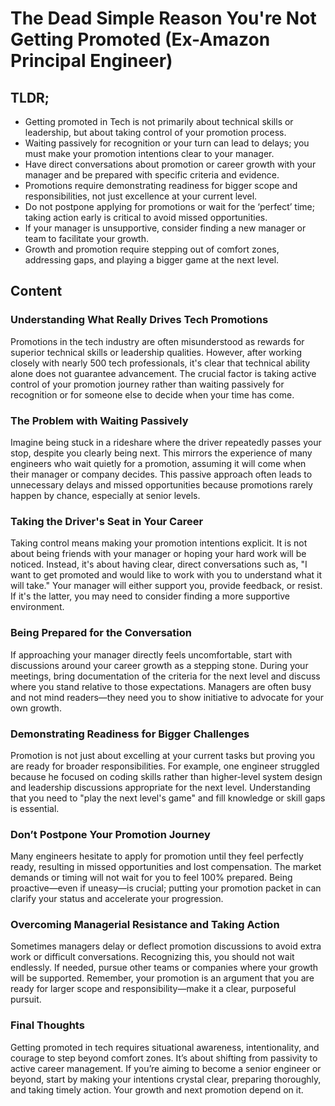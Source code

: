 # The Dead Simple Reason You're Not Getting Promoted (Ex-Amazon Principal Engineer)

## TLDR;

- Getting promoted in Tech is not primarily about technical skills or leadership, but about taking control of your promotion process.
- Waiting passively for recognition or your turn can lead to delays; you must make your promotion intentions clear to your manager.
- Have direct conversations about promotion or career growth with your manager and be prepared with specific criteria and evidence.
- Promotions require demonstrating readiness for bigger scope and responsibilities, not just excellence at your current level.
- Do not postpone applying for promotions or wait for the ‘perfect’ time; taking action early is critical to avoid missed opportunities.
- If your manager is unsupportive, consider finding a new manager or team to facilitate your growth.
- Growth and promotion require stepping out of comfort zones, addressing gaps, and playing a bigger game at the next level.

## Content

### Understanding What Really Drives Tech Promotions
Promotions in the tech industry are often misunderstood as rewards for superior technical skills or leadership qualities. However, after working closely with nearly 500 tech professionals, it's clear that technical ability alone does not guarantee advancement. The crucial factor is taking active control of your promotion journey rather than waiting passively for recognition or for someone else to decide when your time has come.

### The Problem with Waiting Passively
Imagine being stuck in a rideshare where the driver repeatedly passes your stop, despite you clearly being next. This mirrors the experience of many engineers who wait quietly for a promotion, assuming it will come when their manager or company decides. This passive approach often leads to unnecessary delays and missed opportunities because promotions rarely happen by chance, especially at senior levels.

### Taking the Driver's Seat in Your Career
Taking control means making your promotion intentions explicit. It is not about being friends with your manager or hoping your hard work will be noticed. Instead, it's about having clear, direct conversations such as, "I want to get promoted and would like to work with you to understand what it will take." Your manager will either support you, provide feedback, or resist. If it's the latter, you may need to consider finding a more supportive environment.

### Being Prepared for the Conversation
If approaching your manager directly feels uncomfortable, start with discussions around your career growth as a stepping stone. During your meetings, bring documentation of the criteria for the next level and discuss where you stand relative to those expectations. Managers are often busy and not mind readers—they need you to show initiative to advocate for your own growth.

### Demonstrating Readiness for Bigger Challenges
Promotion is not just about excelling at your current tasks but proving you are ready for broader responsibilities. For example, one engineer struggled because he focused on coding skills rather than higher-level system design and leadership discussions appropriate for the next level. Understanding that you need to "play the next level's game" and fill knowledge or skill gaps is essential.

### Don’t Postpone Your Promotion Journey
Many engineers hesitate to apply for promotion until they feel perfectly ready, resulting in missed opportunities and lost compensation. The market demands or timing will not wait for you to feel 100% prepared. Being proactive—even if uneasy—is crucial; putting your promotion packet in can clarify your status and accelerate your progression.

### Overcoming Managerial Resistance and Taking Action
Sometimes managers delay or deflect promotion discussions to avoid extra work or difficult conversations. Recognizing this, you should not wait endlessly. If needed, pursue other teams or companies where your growth will be supported. Remember, your promotion is an argument that you are ready for larger scope and responsibility—make it a clear, purposeful pursuit.

### Final Thoughts
Getting promoted in tech requires situational awareness, intentionality, and courage to step beyond comfort zones. It’s about shifting from passivity to active career management. If you’re aiming to become a senior engineer or beyond, start by making your intentions crystal clear, preparing thoroughly, and taking timely action. Your growth and next promotion depend on it.

